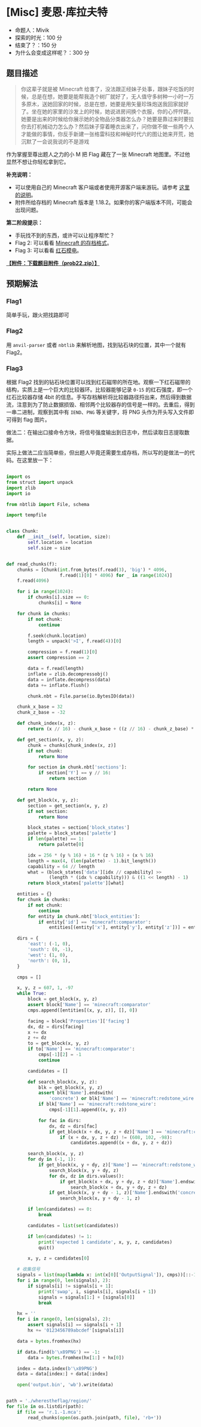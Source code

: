 # [Misc] 麦恩·库拉夫特

- 命题人：Mivik
- 探索的时光：100 分
- 结束了？：150 分
- 为什么会变成这样呢？：300 分

## 题目描述

<blockquote>
<p>你这辈子就是被 Minecraft 给害了，没法跟正经妹子处事，跟妹子吃饭的时候，总是在想，她要是能帮我造个树厂就好了，无人值守多树种一小时一万多原木，送她回家的时候，总是在想，她要是用矢量珍珠炮送我回家就好了。坐在她的家里的沙发上的时候，她说进房间换个衣服，你的心怦怦跳，她要是出来的时候给你展示她的全物品分类器怎么办？她要是靠过来时要拉你去打机械动力怎么办？然后妹子穿着睡衣出来了，问你做不做一些两个人才能做的事情，你反手新建一张格雷科技和神秘时代六的图让她来开荒，她沉默了一会说我说的不是游戏</p>
</blockquote>
<p>作为掌握至尊出题人之力的小 M 把 Flag 藏在了一张 Minecraft 地图里。不过他显然不想让你轻松拿到它。</p>
<p><strong>补充说明：</strong></p>
<ul>
<li>可以使用自己的 Minecraft 客户端或者使用开源客户端来游玩。请参考 <a target="_blank" rel="noopener noreferrer" href="https://mivik.moe/ctf-minecraft/">这里的说明</a>。</li>
<li>附件所给存档的 Minecraft 版本是 1.18.2。如果你的客户端版本不同，可能会出现问题。</li>
</ul>
<div class="well">
<p><strong>第二阶段提示：</strong></p>
<ul>
<li>手玩找不到的东西，或许可以让程序帮忙？</li>
<li>Flag 2: 可以看看 <a target="_blank" rel="noopener noreferrer" href="https://minecraft.fandom.com/zh/wiki/Anvil%E6%96%87%E4%BB%B6%E6%A0%BC%E5%BC%8F">Minecraft 的存档格式</a>。</li>
<li>Flag 3: 可以看看 <a target="_blank" rel="noopener noreferrer" href="https://minecraft.fandom.com/zh/wiki/%E7%BA%A2%E7%9F%B3%E7%94%B5%E8%B7%AF?variant=zh#%E7%BA%A2%E7%9F%B3%E6%A8%A1%E6%8B%9F%E7%94%B5%E8%B7%AF">红石模电</a>。</li>
</ul>
</div>

**[【附件：下载题目附件（prob22.zip）】](attachment/prob22.zip)**

## 预期解法

### Flag1

简单手玩，跟火把找路即可

### Flag2

用 `anvil-parser` 或者 `nbtlib` 来解析地图，找到钻石块的位置，其中一个就有 Flag2。

### Flag3

根据 Flag2 找到的钻石块位置可以找到红石磁带的所在地。观察一下红石磁带的结构，实质上是一个巨大的比较器环。比较器能够记录 `0-15` 的红石强度，即一个红石比较器存储 4bit 的信息。手写存档解析将比较器路径捋出来，然后得到数据流，注意到为了防止数据损毁、相邻两个比较器存的信号是一样的。去重后，得到一串二进制，观察到其中有 `IEND`、`PNG` 等关键字，将 PNG 头作为开头写入文件即可得到 flag 图片。

做法二：在输出口接命令方块，将信号强度输出到日志中，然后读取日志提取数据。

实际上做法二应当简单些，但出题人毕竟还需要生成存档，所以写的是做法一的代码。在这里放一下：

```python

import os
from struct import unpack
import zlib
import io

from nbtlib import File, schema

import tempfile


class Chunk:
    def __init__(self, location, size):
        self.location = location
        self.size = size


def read_chunks(f):
    chunks = [Chunk(int.from_bytes(f.read(3), 'big') * 4096,
                    f.read(1)[0] * 4096) for _ in range(1024)]
    f.read(4096)

    for i in range(1024):
        if chunks[i].size == 0:
            chunks[i] = None

    for chunk in chunks:
        if not chunk:
            continue

        f.seek(chunk.location)
        length = unpack('>I', f.read(4))[0]

        compression = f.read(1)[0]
        assert compression == 2

        data = f.read(length)
        inflate = zlib.decompressobj()
        data = inflate.decompress(data)
        data += inflate.flush()

        chunk.nbt = File.parse(io.BytesIO(data))

    chunk_x_base = 32
    chunk_z_base = -32

    def chunk_index(x, z):
        return (x // 16) - chunk_x_base + ((z // 16) - chunk_z_base) * 32

    def get_section(x, y, z):
        chunk = chunks[chunk_index(x, z)]
        if not chunk:
            return None

        for section in chunk.nbt['sections']:
            if section['Y'] == y // 16:
                return section

        return None

    def get_block(x, y, z):
        section = get_section(x, y, z)
        if not section:
            return None

        block_states = section['block_states']
        palette = block_states['palette']
        if len(palette) == 1:
            return palette[0]

        idx = 256 * (y % 16) + 16 * (z % 16) + (x % 16)
        length = max(4, (len(palette) - 1).bit_length())
        capability = 64 // length
        what = (block_states['data'][idx // capability] >>
                (length * (idx % capability))) & ((1 << length) - 1)
        return block_states['palette'][what]

    entities = {}
    for chunk in chunks:
        if not chunk:
            continue
        for entity in chunk.nbt['block_entities']:
            if entity['id'] == 'minecraft:comparator':
                entities[(entity['x'], entity['y'], entity['z'])] = entity

    dirs = {
        'east': (-1, 0),
        'south': (0, -1),
        'west': (1, 0),
        'north': (0, 1),
    }

    cmps = []

    x, y, z = 607, 1, -97
    while True:
        block = get_block(x, y, z)
        assert block['Name'] == 'minecraft:comparator'
        cmps.append([entities[(x, y, z)], [], 0])

        facing = block['Properties']['facing']
        dx, dz = dirs[facing]
        x += dx
        z += dz
        to = get_block(x, y, z)
        if to['Name'] == 'minecraft:comparator':
            cmps[-1][2] = -1
            continue

        candidates = []

        def search_block(x, y, z):
            blk = get_block(x, y, z)
            assert blk['Name'].endswith(
                'concrete') or blk['Name'] == 'minecraft:redstone_wire'
            if blk['Name'] == 'minecraft:redstone_wire':
                cmps[-1][1].append((x, y, z))

            for fac in dirs:
                dx, dz = dirs[fac]
                if get_block(x + dx, y, z + dz)['Name'] == 'minecraft:comparator' and get_block(x + dx, y, z + dz)['Properties']['facing'] == fac:
                    if (x + dx, y, z + dz) != (608, 102, -98):
                        candidates.append((x + dx, y, z + dz))

        search_block(x, y, z)
        for dy in (-1, 1):
            if get_block(x, y + dy, z)['Name'] == 'minecraft:redstone_wire':
                search_block(x, y + dy, z)
                for dx, dz in dirs.values():
                    if get_block(x + dx, y + dy, z + dz)['Name'].endswith('concrete'):
                        search_block(x + dx, y + dy, z + dz)
                if get_block(x, y + dy - 1, z)['Name'].endswith('concrete'):
                    search_block(x, y + dy - 1, z)

        if len(candidates) == 0:
            break

        candidates = list(set(candidates))

        if len(candidates) != 1:
            print('expected 1 candidate', x, y, z, candidates)
            quit()

        x, y, z = candidates[0]

    # 收集信号
    signals = list(map(lambda x: int(x[0]['OutputSignal']), cmps))[::-1]
    for i in range(0, len(signals), 2):
        if signals[i] != signals[i + 1]:
            print('swap', i, signals[i], signals[i + 1])
            signals = signals[1:] + [signals[0]]
            break

    hx = ''
    for i in range(0, len(signals), 2):
        assert signals[i] == signals[i + 1]
        hx += '0123456789abcdef'[signals[i]]

    data = bytes.fromhex(hx)

    if data.find(b'\x89PNG') == -1:
        data = bytes.fromhex(hx[1:] + hx[0])

    index = data.index(b'\x89PNG')
    data = data[index:] + data[:index]

    open('output.bin', 'wb').write(data)


path = './wherestheflag/region/'
for file in os.listdir(path):
    if file == 'r.1.-1.mca':
        read_chunks(open(os.path.join(path, file), 'rb+'))

```
